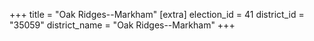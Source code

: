 +++
title = "Oak Ridges--Markham"
[extra]
election_id = 41
district_id = "35059"
district_name = "Oak Ridges--Markham"
+++
